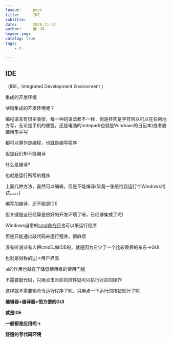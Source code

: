 ```yaml
---
layout:     post
title:      IDE
subtitle:   
date:       2020-11-22
author:     廉一鸣
header-img: 
catalog: true
tags:
    - n.

---
```


## IDE

（IDE，Integrated Development Environment ）

集成的开发环境

啥叫集成的开发环境呢？

编程语言有很多类型，每一种的语法都不一样，但是终究是字符所以可以在任何地方写，无论是手机的便签，还是电脑的notepad(也就是Windows的日记本)或者直接用笔手写

都可以算作是编程，也就是编写程序

但是我们却不能编译

什么是编译?

也就是运行所写的程序

上面几种方法，虽然可以编辑，但是不能编译(毕竟一张纸给我运行个Windows试试。。。。)

编写加编译，还不能是IDE

但关键是这已经算是很好的开发环境了呀，已经够集成了呢!

 Windows自带的[cmd命令行](https://mp.weixin.qq.com/s?__biz=MzI4Nzc2MzA3OQ==&mid=2247485735&idx=2&sn=7aa2a845c79cfad773efa932fe3ddf51&scene=21#wechat_redirect)也可以来运行程序

但是只能通过敲代码来运行程序，很麻烦

没有听说过有人把cmd叫做IDE的，就是因为它少了一个比较重要的东东→GUI

也就是俗称的[UI](https://mp.weixin.qq.com/s?__biz=MzI4Nzc2MzA3OQ==&mid=2247484221&idx=2&sn=6182e46f0342d53f24b93e25f9033650&scene=21#wechat_redirect)→用户界面

ui的作用也就在于降低使用者的使用门槛

不需要敲代码，只用点击对应的控件就可以执行对应的操作

这样就不需要输命令运行程序了呢，只用点一下运行的按钮就行了呢

**编辑器+编译器+很方便的GUI**

**就是IDE**

**一般都是应用呢→**

**舒适的写代码环境**